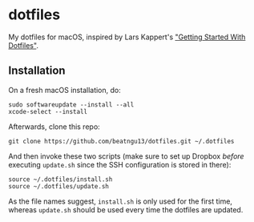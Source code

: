 # dotfiles

My dotfiles for macOS, inspired by Lars Kappert's ["Getting Started With Dotfiles"](https://medium.com/@webprolific/getting-started-with-dotfiles-43c3602fd789).

## Installation

On a fresh macOS installation, do:

```
sudo softwareupdate --install --all
xcode-select --install
```

Afterwards, clone this repo:

```
git clone https://github.com/beatngu13/dotfiles.git ~/.dotfiles
```

And then invoke these two scripts (make sure to set up Dropbox *before* executing `update.sh` since the SSH configuration is stored in there):

```
source ~/.dotfiles/install.sh
source ~/.dotfiles/update.sh
```

As the file names suggest, `install.sh` is only used for the first time, whereas `update.sh` should be used every time the dotfiles are updated.
